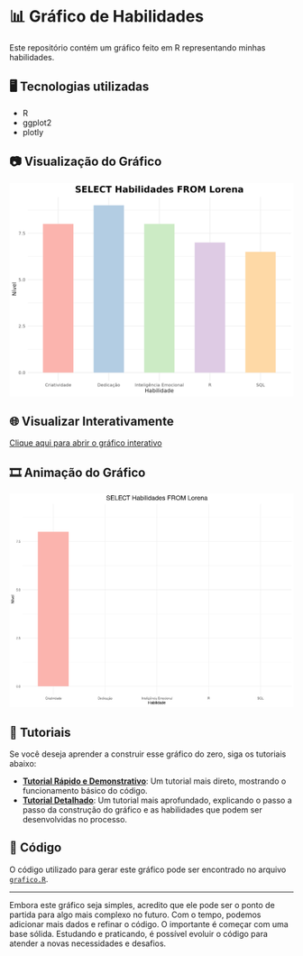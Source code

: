 # 📊 Gráfico de Habilidades 

Este repositório contém um gráfico feito em R representando minhas habilidades.  

## 🖥️ Tecnologias utilizadas  
- R  
- ggplot2  
- plotly  

## 📷 Visualização do Gráfico  
![Gráfico de Habilidades](Gráfico.png)  

## 🌐 Visualizar Interativamente  
[Clique aqui para abrir o gráfico interativo](Gráfico.html)  

## 🎞️ Animação do Gráfico  
![Gráfico Animado](Gráfico.gif)  

## 📜 Tutoriais  
Se você deseja aprender a construir esse gráfico do zero, siga os tutoriais abaixo:

- **[Tutorial Rápido e Demonstrativo](TUTORIAL.md)**: Um tutorial mais direto, mostrando o funcionamento básico do código.
- **[Tutorial Detalhado](TUTORIAL_DETALHADO.md)**: Um tutorial mais aprofundado, explicando o passo a passo da construção do gráfico e as habilidades que podem ser desenvolvidas no processo.

## 📂 Código  
O código utilizado para gerar este gráfico pode ser encontrado no arquivo [`grafico.R`](grafico.R).  

---

Embora este gráfico seja simples, acredito que ele pode ser o ponto de partida para algo mais complexo no futuro. Com o tempo, podemos adicionar mais dados e refinar o código. O importante é começar com uma base sólida. Estudando e praticando, é possível evoluir o código para atender a novas necessidades e desafios.
 
